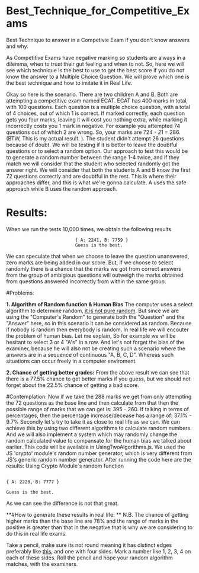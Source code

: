 # Best_Technique_for_Competitive_Exams
Best Technique to answer in a Competivie Exam if you don't know answers and why. 

As Competitive Exams have negative marking so students are always in a dilemma, when to trust their gut feeling and when to not. So, here we will see which technique is the best to use to get the best score if you do not know the answer to a Multiple Choice Question. We will prove which one is the best technique and how to imitate it in Real Life. 



Okay so here is the scenario. There are two children A and B. Both are attempting a competitive exam named ECAT. ECAT has 400 marks in total, with 100 questions. Each question is a multiple choice question, with a total of 4 choices, out of which 1 is correct. If marked correctly, each question gets you four marks, leaving it will cost you nothing extra, while marking it incorrectly costs you 1 mark in negative. For example you attempted 74 questions out of which 2 are wrong. So, your marks are        72*4 - 2*1 = 286. (BTW, This is my actual result. ). The student didn't attempt 26 questions because of doubt.
We will be testing if it is better to leave the doubtful questions or to select a random option. 
Our approach to test this would be to generate a random number between the range 1-4 twice, and if they match we will consider that the student who selected randomly got the answer right. 
We will consider that both the students A and B know the first 72 questions correctly and are doubtful in the rest. This is where their approaches differ, and this is what we're gonna calculate. A uses the safe approach while B uses the random approach. 





 # **Results:**

  When we run the tests 10,000 times, we obtain the following results

                              { A: 2241, B: 7759 }
                              Guess is the best.
We can speculate that when we choose to leave the question unanswered, zero marks are being added in our score. But, if we choose to select randomly there is a chance that the marks we got from correct answers from the group of ambigious questions will outweigh the marks obtained from questions answered incorrectly from within the same group. 

#Problems: 

**1. Algorithm of Random function & Human Bias**
  The computer uses a select algorithm to determine random, [it is not pure random]([url](https://slate.com/technology/2022/06/bridle-ways-of-being-excerpt-computer-randomness.html)https://slate.com/technology/2022/06/bridle-ways-of-being-excerpt-computer-randomness.html). But since we are using the "Computer's Random" to generate both the "Question" and the "Answer" here, so in this scenario it can be considered as random. Because if nobody is random then everybody is random. 
  In real life we will encouter the problem of human bias. Let me explain, So for example we will be hesitant to select 3 or 4 "A's" in a row. And let's not forget the bias of the examiner, because he will also not be creating such a scenario where the answers are in a sequence of continuous "A, B, C, D". Whereas such situations can occur freely in a computer enviroment. 

**2. Chance of getting better grades:**
  From the above result we can see that there is a 77.5% chance to get better marks if you guess, but we should not forget about the 22.5% chance of getting a bad score. 


#Contemplation: 
  Now if we take the 288 marks we get from only attempting the 72 questions as the base line and then calculate from that then the possible range of marks that we can get is: 395 - 260. If talking in terms of percentages, then the percentage increase/decease has a range of: 37.1% - 9.7%
  Secondly let's try to take it as close to real life as we can. We can achieve this by using two different algorithms to calculate random numbers. And we will also implement a system which may randomly change the random calculated value to compansate for the human bias we talked about earlier. This code will be available in UsingTwoAlgorithms.js. 
  We used the JS 'crypto' module's random number generator, which is very different from JS's generic random number generator. 
  After running the code here are the results:
  Using Crypto Module`s random function
  
                                                                             { A: 2223, B: 7777 }
                                                                              Guess is the best. 

 As we can see the difference is not that great.

 **#How to generate these results in real life: **
  N.B. The chance of getting higher marks than the base line are 78% and the range of marks in the positive is greater than that in the negative that is why we are considering to do this in real life exams. 

  Take a pencil, make sure its not round meaning it has distinct edges preferably like [this]([url](https://encrypted-tbn0.gstatic.com/images?q=tbn:ANd9GcQa2xczUICj_CK0zL8ftMlPgOFmZj8B4fU9Cg&usqp=CAU)https://encrypted-tbn0.gstatic.com/images?q=tbn:ANd9GcQa2xczUICj_CK0zL8ftMlPgOFmZj8B4fU9Cg&usqp=CAU), and one with four sides. Mark a number like 1, 2, 3, 4 on each of these sides. Roll the pencil and hope your random algorithm matches, with the examiners. 
